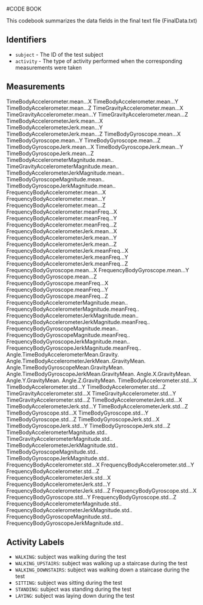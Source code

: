 #CODE BOOK

This codebook summarizes the data fields in the final text file (FinalData.txt)

## Identifiers
* `subject` - The ID of the test subject
* `activity` - The type of activity performed when the corresponding measurements were taken

## Measurements
TimeBodyAccelerometer.mean...X 
TimeBodyAccelerometer.mean...Y 
TimeBodyAccelerometer.mean...Z 
TimeGravityAccelerometer.mean...X 
TimeGravityAccelerometer.mean...Y 
TimeGravityAccelerometer.mean...Z 
TimeBodyAccelerometerJerk.mean...X 
TimeBodyAccelerometerJerk.mean...Y 
TimeBodyAccelerometerJerk.mean...Z 
TimeBodyGyroscope.mean...X 
TimeBodyGyroscope.mean...Y 
TimeBodyGyroscope.mean...Z 
TimeBodyGyroscopeJerk.mean...X 
TimeBodyGyroscopeJerk.mean...Y 
TimeBodyGyroscopeJerk.mean...Z 
TimeBodyAccelerometerMagnitude.mean.. 
TimeGravityAccelerometerMagnitude.mean.. 
TimeBodyAccelerometerJerkMagnitude.mean.. 
TimeBodyGyroscopeMagnitude.mean.. 
TimeBodyGyroscopeJerkMagnitude.mean.. 
FrequencyBodyAccelerometer.mean...X 
FrequencyBodyAccelerometer.mean...Y 
FrequencyBodyAccelerometer.mean...Z 
FrequencyBodyAccelerometer.meanFreq...X 
FrequencyBodyAccelerometer.meanFreq...Y 
FrequencyBodyAccelerometer.meanFreq...Z 
FrequencyBodyAccelerometerJerk.mean...X 
FrequencyBodyAccelerometerJerk.mean...Y 
FrequencyBodyAccelerometerJerk.mean...Z 
FrequencyBodyAccelerometerJerk.meanFreq...X 
FrequencyBodyAccelerometerJerk.meanFreq...Y 
FrequencyBodyAccelerometerJerk.meanFreq...Z 
FrequencyBodyGyroscope.mean...X 
FrequencyBodyGyroscope.mean...Y 
FrequencyBodyGyroscope.mean...Z 
FrequencyBodyGyroscope.meanFreq...X 
FrequencyBodyGyroscope.meanFreq...Y 
FrequencyBodyGyroscope.meanFreq...Z 
FrequencyBodyAccelerometerMagnitude.mean.. 
FrequencyBodyAccelerometerMagnitude.meanFreq.. 
FrequencyBodyAccelerometerJerkMagnitude.mean.. 
FrequencyBodyAccelerometerJerkMagnitude.meanFreq.. 
FrequencyBodyGyroscopeMagnitude.mean.. 
FrequencyBodyGyroscopeMagnitude.meanFreq.. 
FrequencyBodyGyroscopeJerkMagnitude.mean.. 
FrequencyBodyGyroscopeJerkMagnitude.meanFreq.. 
Angle.TimeBodyAccelerometerMean.Gravity. 
Angle.TimeBodyAccelerometerJerkMean..GravityMean. 
Angle.TimeBodyGyroscopeMean.GravityMean. 
Angle.TimeBodyGyroscopeJerkMean.GravityMean. 
Angle.X.GravityMean. 
Angle.Y.GravityMean. 
Angle.Z.GravityMean. 
TimeBodyAccelerometer.std...X 
TimeBodyAccelerometer.std...Y 
TimeBodyAccelerometer.std...Z 
TimeGravityAccelerometer.std...X 
TimeGravityAccelerometer.std...Y 
TimeGravityAccelerometer.std...Z 
TimeBodyAccelerometerJerk.std...X 
TimeBodyAccelerometerJerk.std...Y 
TimeBodyAccelerometerJerk.std...Z 
TimeBodyGyroscope.std...X 
TimeBodyGyroscope.std...Y 
TimeBodyGyroscope.std...Z 
TimeBodyGyroscopeJerk.std...X 
TimeBodyGyroscopeJerk.std...Y 
TimeBodyGyroscopeJerk.std...Z 
TimeBodyAccelerometerMagnitude.std.. 
TimeGravityAccelerometerMagnitude.std.. 
TimeBodyAccelerometerJerkMagnitude.std.. 
TimeBodyGyroscopeMagnitude.std.. 
TimeBodyGyroscopeJerkMagnitude.std.. 
FrequencyBodyAccelerometer.std...X 
FrequencyBodyAccelerometer.std...Y 
FrequencyBodyAccelerometer.std...Z 
FrequencyBodyAccelerometerJerk.std...X 
FrequencyBodyAccelerometerJerk.std...Y 
FrequencyBodyAccelerometerJerk.std...Z 
FrequencyBodyGyroscope.std...X 
FrequencyBodyGyroscope.std...Y 
FrequencyBodyGyroscope.std...Z 
FrequencyBodyAccelerometerMagnitude.std.. 
FrequencyBodyAccelerometerJerkMagnitude.std.. 
FrequencyBodyGyroscopeMagnitude.std.. 
FrequencyBodyGyroscopeJerkMagnitude.std..

## Activity Labels
* `WALKING`: subject was walking during the test
* `WALKING_UPSTAIRS`: subject was walking up a staircase during the test
* `WALKING_DOWNSTAIRS`: subject was walking down a staircase during the test
* `SITTING`: subject was sitting during the test
* `STANDING`: subject was standing during the test
* `LAYING`: subject was laying down during the test
